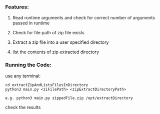 ### Features:

1. Read runtime arguments and check for correct number of arguments passed in runtime

2. Check for file path of zip file exists

3. Extract a zip file into a user specified directory

4. list the contents of zip extracted directory


### Running the Code:
use any terminal:

```
cd extractZipAndListsFilesInDirectory
python3 main.py <ziFilePath> <zipExtractDirectoryPath>

e.g. python3 main.py zippedFile.zip /opt/extractDirectory
```

check the results